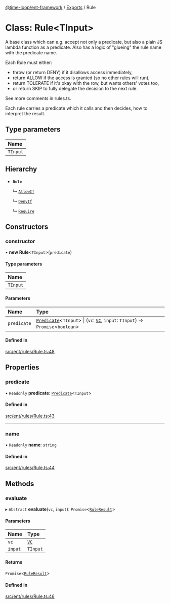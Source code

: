 [@time-loop/ent-framework](../README.md) / [Exports](../modules.md) / Rule

# Class: Rule<TInput\>

A base class which can e.g. accept not only a predicate, but also a plain JS
lambda function as a predicate. Also has a logic of "glueing" the rule name
with the predicate name.

Each Rule must either:
- throw (or return DENY) if it disallows access immediately,
- return ALLOW if the access is granted (so no other rules will run),
- return TOLERATE if it's okay with the row, but wants others' votes too,
- or return SKIP to fully delegate the decision to the next rule.

See more comments in rules.ts.

Each rule carries a predicate which it calls and then decides, how to
interpret the result.

## Type parameters

| Name |
| :------ |
| `TInput` |

## Hierarchy

- **`Rule`**

  ↳ [`AllowIf`](AllowIf.md)

  ↳ [`DenyIf`](DenyIf.md)

  ↳ [`Require`](Require.md)

## Constructors

### constructor

• **new Rule**<`TInput`\>(`predicate`)

#### Type parameters

| Name |
| :------ |
| `TInput` |

#### Parameters

| Name | Type |
| :------ | :------ |
| `predicate` | [`Predicate`](../interfaces/Predicate.md)<`TInput`\> \| (`vc`: [`VC`](VC.md), `input`: `TInput`) => `Promise`<`boolean`\> |

#### Defined in

[src/ent/rules/Rule.ts:48](https://github.com/clickup/ent-framework/blob/master/src/ent/rules/Rule.ts#L48)

## Properties

### predicate

• `Readonly` **predicate**: [`Predicate`](../interfaces/Predicate.md)<`TInput`\>

#### Defined in

[src/ent/rules/Rule.ts:43](https://github.com/clickup/ent-framework/blob/master/src/ent/rules/Rule.ts#L43)

___

### name

• `Readonly` **name**: `string`

#### Defined in

[src/ent/rules/Rule.ts:44](https://github.com/clickup/ent-framework/blob/master/src/ent/rules/Rule.ts#L44)

## Methods

### evaluate

▸ `Abstract` **evaluate**(`vc`, `input`): `Promise`<[`RuleResult`](../interfaces/RuleResult.md)\>

#### Parameters

| Name | Type |
| :------ | :------ |
| `vc` | [`VC`](VC.md) |
| `input` | `TInput` |

#### Returns

`Promise`<[`RuleResult`](../interfaces/RuleResult.md)\>

#### Defined in

[src/ent/rules/Rule.ts:46](https://github.com/clickup/ent-framework/blob/master/src/ent/rules/Rule.ts#L46)
